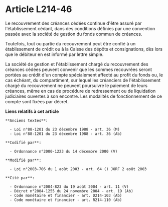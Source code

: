 # Article L214-46

Le recouvrement des créances cédées continue d'être assuré par l'établissement cédant, dans des conditions définies par une
convention passée avec la société de gestion du fonds commun de créances.

Toutefois, tout ou partie du recouvrement peut être confié à un établissement de crédit ou à la Caisse des dépôts et
consignations, dès lors que le débiteur en est informé par lettre simple.

La société de gestion et l'établissement chargé du recouvrement des créances cédées peuvent convenir que les sommes
recouvrées seront portées au crédit d'un compte spécialement affecté au profit du fonds ou, le cas échéant, du compartiment,
sur lequel les créanciers de l'établissement chargé du recouvrement ne peuvent poursuivre le paiement de leurs créances, même
en cas de procédure de redressement ou de liquidation judiciaires ouvertes à son encontre. Les modalités de fonctionnement de
ce compte sont fixées par décret.

**Liens relatifs à cet article**

	**Anciens textes**:

	  - Loi n°88-1201 du 23 décembre 1988 - art. 36 (M)
	  - Loi n°88-1201 du 23 décembre 1988 - art. 36 (Ab)

	**Codifié par**:

	  - Ordonnance n°2000-1223 du 14 décembre 2000 (V)

	**Modifié par**:

	  - Loi n°2003-706 du 1 août 2003 - art. 64 () JORF 2 août 2003

	**Cité par**:

	  - Ordonnance n°2004-823 du 19 août 2004 - art. 11 (V)
	  - Décret n°2004-1255 du 24 novembre 2004 - art. 19 (Ab)
	  - Code monétaire et financier - art. D214-103 (Ab)
	  - Code monétaire et financier - art. R214-110 (Ab)
